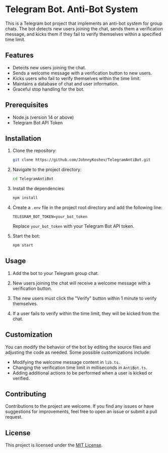 # Telegram Bot. Anti-Bot System

This is a Telegram bot project that implements an anti-bot system for group chats. The bot detects new users joining the chat, sends them a verification message, and kicks them if they fail to verify themselves within a specified time limit.

## Features

- Detects new users joining the chat.
- Sends a welcome message with a verification button to new users.
- Kicks users who fail to verify themselves within the time limit.
- Maintains a database of chat and user information.
- Graceful stop handling for the bot.

## Prerequisites

- Node.js (version 14 or above)
- Telegram Bot API Token

## Installation

1. Clone the repository:

   ```bash
   git clone https://github.com/JohnnyKoshev/TelegramAntiBot.git
   ```

2. Navigate to the project directory:

   ```bash
   cd TelegramAntiBot
   ```

3. Install the dependencies:

   ```bash
   npm install
   ```

4. Create a `.env` file in the project root directory and add the following line:

   ```
   TELEGRAM_BOT_TOKEN=your_bot_token
   ```

   Replace `your_bot_token` with your Telegram Bot API token.

5. Start the bot:

   ```bash
   npm start
   ```

## Usage

1. Add the bot to your Telegram group chat.

2. New users joining the chat will receive a welcome message with a verification button.

3. The new users must click the "Verify" button within 1 minute to verify themselves.

4. If a user fails to verify within the time limit, they will be kicked from the chat.

## Customization

You can modify the behavior of the bot by editing the source files and adjusting the code as needed. Some possible customizations include:

- Modifying the welcome message content in `lib.ts`.
- Changing the verification time limit in milliseconds in `AntiBot.ts`.
- Adding additional actions to be performed when a user is kicked or verified.

## Contributing

Contributions to the project are welcome. If you find any issues or have suggestions for improvements, feel free to open an issue or submit a pull request.

## License

This project is licensed under the [MIT License](LICENSE).
